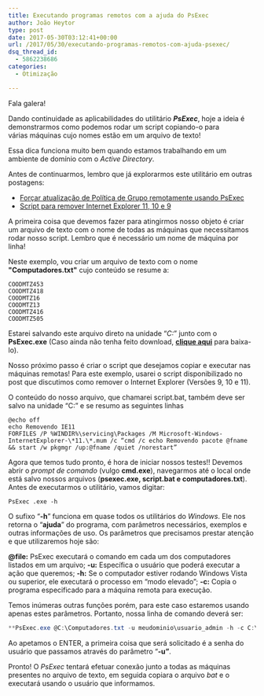 ```yaml
---
title: Executando programas remotos com a ajuda do PsExec
author: João Heytor
type: post
date: 2017-05-30T03:12:41+00:00
url: /2017/05/30/executando-programas-remotos-com-ajuda-psexec/
dsq_thread_id:
  - 5862238686
categories:
  - Otimização

---
```

Fala galera!

Dando continuidade as aplicabilidades do utilitário _**PsExec**_, hoje a ideia é demonstrarmos como podemos rodar um script copiando-o para várias máquinas cujo nomes estão em um arquivo de texto!

Essa dica funciona muito bem quando estamos trabalhando em um ambiente de domínio com o _Active Directory_.

Antes de continuarmos, lembro que já explorarmos este utilitário em outras postagens:
  * <a href="/2015/03/13/forcar-atualizacao-de-politica-de-grupo-remotamente-usando-psexec/" target="_blank" rel="noopener noreferrer">Forçar atualização de Política de Grupo remotamente usando PsExec</a>
  * <a href="/2017/05/11/script-para-remover-internet-explorer-11-10-e-9/" target="_blank" rel="noopener noreferrer">Script para remover Internet Explorer 11, 10 e 9</a>

A primeira coisa que devemos fazer para atingirmos nosso objeto é criar um arquivo de texto com o nome de todas as máquinas que necessitamos rodar nosso script. Lembro que é necessário um nome de máquina por linha!

Neste exemplo, vou criar um arquivo de texto com o nome **"Computadores.txt"** cujo conteúdo se resume a:

```shell
COODMTZ453  
COODMTZ418  
COODMTZ16  
COODMTZ13  
COODMTZ416  
COODMTZ505
```

Estarei salvando este arquivo direto na unidade &#8220;_C:_&#8221; junto com o **PsExec.exe** (Caso ainda não tenha feito download, <a href="https://technet.microsoft.com/en-us/sysinternals/bb897553.aspx" target="_blank" rel="noopener noreferrer"><strong>clique aqui</strong></a> para baixa-lo).

Nosso próximo passo é criar o script que desejamos copiar e executar nas máquinas remotas! Para este exemplo, usarei o script disponibilizado no post que discutimos como remover o Internet Explorer (Versões 9, 10 e 11).

O conteúdo do nosso arquivo, que chamarei script.bat, também deve ser salvo na unidade &#8220;C:&#8221; e se resumo as seguintes linhas

```shell
@echo off  
echo Removendo IE11  
FORFILES /P %WINDIR%\servicing\Packages /M Microsoft-Windows-InternetExplorer-\*11.\*.mum /c “cmd /c echo Removendo pacote @fname && start /w pkgmgr /up:@fname /quiet /norestart”
```

Agora que temos tudo pronto, é hora de iniciar nossos testes!! Devemos abrir o _prompt de comando_ (vulgo **cmd.exe**), navegarmos até o local onde está salvo nossos arquivos (**psexec.exe, script.bat e computadores.txt**). Antes de executarmos o utilitário, vamos digitar:

```shell
PsExec .exe -h
```

O sufixo &#8220;**-h**&#8221; funciona em quase todos os utilitários do _Windows_. Ele nos retorna o &#8220;**ajuda**&#8221; do programa, com parâmetros necessários, exemplos e outras informações de uso. Os parâmetros que precisamos prestar atenção e que utilizaremos hoje são:

**@file:** PsExec executará o comando em cada um dos computadores listados em um arquivo;
**-u:** Específica o usuário que poderá executar a ação que queremos;
**-h:** Se o computador estiver rodando Windows Vista ou superior, ele executará o processo em &#8220;modo elevado&#8221;;
**-c:** Copia o programa especificado para a máquina remota para execução.

Temos inúmeras outras funções porém, para este caso estaremos usando apenas estes parâmetros. Portanto, nossa linha de comando deverá ser:

```powershell
**PsExec.exe @C:\Computadores.txt -u meudominio\usuario_admin -h -c C:\Script.bat**
```

Ao apetamos o ENTER, a primeira coisa que será solicitado é a senha do usuário que passamos através do parâmetro &#8220;**-u&#8221;**.

Pronto! O _PsExec_ tentará efetuar conexão junto a todas as máquinas presentes no arquivo de texto, em seguida copiara o arquivo _bat_ e o executará usando o usuário que informamos.
